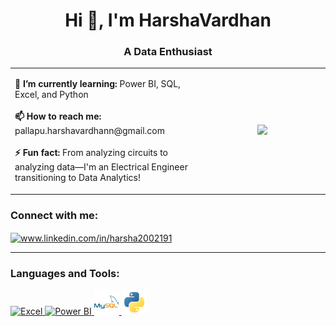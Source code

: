 <h1 align="center">Hi 👋, I'm HarshaVardhan</h1>
<h3 align="center">A Data Enthusiast</h3>


<!-- Container for About Me and GIF -->
<!-- About Me & Animation GIF (Side-by-Side Layout) -->
<table>
  <tr>
    <td width="60%">
      <p align="left">
        <b>🌱 I’m currently learning:</b> Power BI, SQL, Excel, and Python <br><br>
        <b>📫 How to reach me:</b> pallapu.harshavardhann@gmail.com <br><br>
        <b>⚡ Fun fact:</b> From analyzing circuits to analyzing data—I'm an Electrical Engineer transitioning to Data Analytics!
      </p>
    </td>
    <td width="40%" align="center">
      <img src="https://cdn.dribbble.com/userupload/19620525/file/original-429fca802c3c7f9ba7c2461888699fc1.gif" width="300">
    </td>
  </tr>
</table>

<h3 align="left">Connect with me:</h3>
<p align="left">
  <a href="https://linkedin.com/in/www.linkedin.com/in/harsha2002191" target="blank">
    <img align="center" src="https://raw.githubusercontent.com/rahuldkjain/github-profile-readme-generator/master/src/images/icons/Social/linked-in-alt.svg" alt="www.linkedin.com/in/harsha2002191" height="30" width="40" />
  </a>
</p>

---

<h3 align="left">Languages and Tools:</h3>
<p align="left">
  <a href="https://www.microsoft.com/en-us/microsoft-365/excel" target="_blank" rel="noreferrer">
    <img src="https://img.icons8.com/color/48/000000/microsoft-excel-2019.png" alt="Excel" width="40" height="40"/>
  </a>
  <a href="https://powerbi.microsoft.com/" target="_blank" rel="noreferrer">
    <img src="https://upload.wikimedia.org/wikipedia/commons/c/cf/New_Power_BI_Logo.svg" alt="Power BI" width="40" height="40"/>
  </a>
  <a href="https://www.mysql.com/" target="_blank" rel="noreferrer">
    <img src="https://raw.githubusercontent.com/devicons/devicon/master/icons/mysql/mysql-original-wordmark.svg" alt="MySQL" width="40" height="40"/>
  </a>
  <a href="https://www.python.org" target="_blank" rel="noreferrer">
    <img src="https://raw.githubusercontent.com/devicons/devicon/master/icons/python/python-original.svg" alt="Python" width="40" height="40"/>
  </a>
</p>
